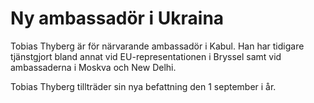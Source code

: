 # Ny ambassadör i Ukraina

Tobias Thyberg är för närvarande ambassadör i Kabul. Han har tidigare tjänstgjort bland annat vid EU\-representationen i Bryssel samt vid ambassaderna i Moskva och New Delhi.

Tobias Thyberg tillträder sin nya befattning den 1 september i år.
